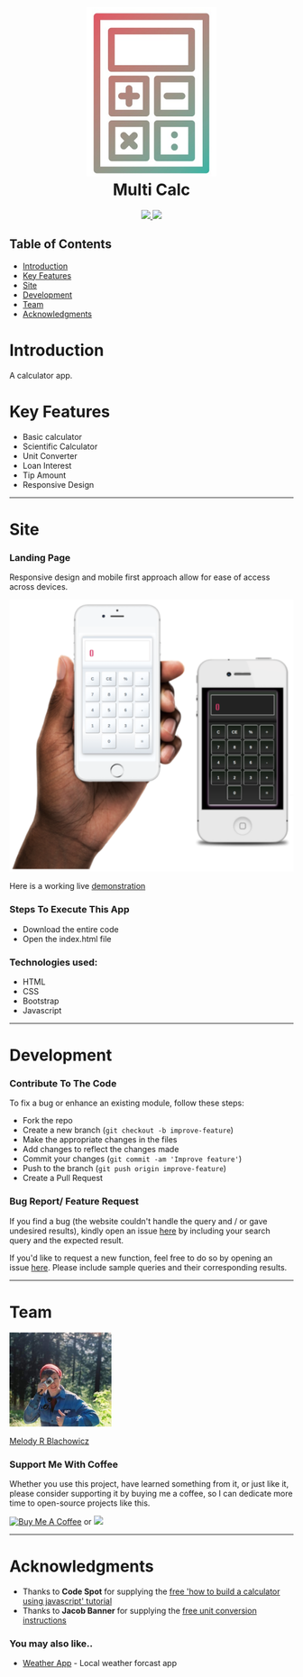 <h1 align="center">
<br>
  <a href="https://github.com/MRBlach/multi-calc">
    <img src="images/calc-lg.png" alt="logo.png">
  </a><br>
Multi Calc
</h1> 
<p align="center">
  <a href="https://saythanks.io/to/melodyblachowicz%40gmail.com">
    <img src="https://img.shields.io/badge/SayThanks.io-%E2%98%BC-1EAEDB.svg">
  </a>
  <a href="https://www.paypal.com/paypalme/MRBlacho">
    <img src="https://img.shields.io/badge/$-donate-49eb34.svg?maxAge=2592000&amp;style=flat">
  </a>
</p>

## Table of Contents

- [Introduction](#introduction)
- [Key Features](#features)
- [Site](#site)
- [Development](#development)
- [Team](#team)
- [Acknowledgments](#acknowledgments)

<h1 id="introduction">Introduction</h1>

A calculator app.

<h1 id="features">Key Features</h1>

+ Basic calculator
+ Scientific Calculator
+ Unit Converter
+ Loan Interest
+ Tip Amount
+ Responsive Design

---
<h1 id="site">Site</h1>

### Landing Page

Responsive design and mobile first approach allow for ease of access across devices.

<img src="images/viewports.png">

Here is a working live [demonstration](https://mrblach.github.io/multi-calc/)

### Steps To Execute This App
- Download the entire code
- Open the index.html file

### Technologies used:
- HTML
- CSS 
- Bootstrap
- Javascript 

---
<h1 id="development">Development</h1>

### Contribute To The Code

To fix a bug or enhance an existing module, follow these steps:

- Fork the repo
- Create a new branch (`git checkout -b improve-feature`)
- Make the appropriate changes in the files
- Add changes to reflect the changes made
- Commit your changes (`git commit -am 'Improve feature'`)
- Push to the branch (`git push origin improve-feature`)
- Create a Pull Request 

### Bug Report/ Feature Request

If you find a bug (the website couldn't handle the query and / or gave undesired results), kindly open an issue [here](https://github.com/MRBlach/covid-19/issues/new) by including your search query and the expected result.

If you'd like to request a new function, feel free to do so by opening an issue [here](https://github.com/MRBlach/covid-19/issues/new). Please include sample queries and their corresponding results.

---
<h1 id="team">Team</h1>
<img alt="user profile picture" src="https://github.com/MRBlach/covid-19/blob/main/images/avatar.png?raw=true"/>

[Melody R Blachowicz](https://github.com/MRBlach) 
 
### Support Me With Coffee

Whether you use this project, have learned something from it, or just like it, please consider supporting it by buying me a coffee, so I can dedicate more time to open-source projects like this.

<a href="https://www.buymeacoffee.com/MRBlach" target="_blank"><img src="https://www.buymeacoffee.com/assets/img/custom_images/yellow_img.png" alt="Buy Me A Coffee" style="height: auto !important;width: auto !important;" ></a>   or   <a href="https://www.patreon.com/MRBlach"><img src="https://c5.patreon.com/external/logo/become_a_patron_button@2x.png" width="160"></a>

---
<h1 id="acknowledgments">Acknowledgments</h1>

+ Thanks to **Code Spot** for supplying the [free 'how to build a calculator using javascript' tutorial](https://www.youtube.com/watch?v=CI2GwL--ll8)
+ Thanks to **Jacob Banner** for supplying the [free unit conversion instructions](https://codepen.io/jacobbanner/pen/oxeoqp)

### You may also like..

+ [Weather App](https://github.com/MRBlach/weather-api "Weather App") - Local weather forcast app
